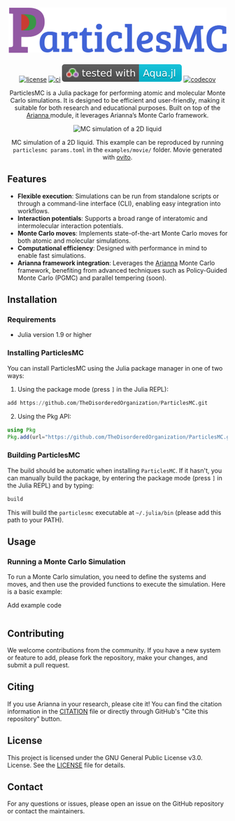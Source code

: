 <h1 align="center">
  <img src="particlesmc_logo.png" width="500"/>
</h1>

<div align="center">

  [![license](https://img.shields.io/badge/license-GPL%203.0-red.svg)](https://github.com/TheDisorderedOrganization/ParticlesMC/blob/main/LICENSE)
  [![ci](https://github.com/TheDisorderedOrganization/ParticlesMC/actions/workflows/ci.yml/badge.svg)](https://github.com/TheDisorderedOrganization/ParticlesMC/actions/workflows/ci.yml)
  [![Aqua QA](https://raw.githubusercontent.com/JuliaTesting/Aqua.jl/master/badge.svg)](https://github.com/JuliaTesting/Aqua.jl)
  [![codecov](https://codecov.io/gh/TheDisorderedOrganization/ParticlesMC/graph/badge.svg?token=URGL1HJOOI)](https://codecov.io/gh/TheDisorderedOrganization/ParticlesMC)

</div>

<p align="center">
ParticlesMC is a Julia package for performing atomic and molecular Monte Carlo simulations. It is designed to be efficient and user-friendly, making it suitable for both research and educational purposes. Built on top of the <a href="https://github.com/TheDisorderedOrganization/Arianna.jl"> Arianna </a> module, it leverages Arianna’s Monte Carlo framework.
</p>

<p align="center">
  <img src="https://github.com/TheDisorderedOrganization/ParticlesMC/blob/main/examples/movie/movie.gif" alt="MC simulation of a 2D liquid" width="400">
</p>

<p align="center">
  MC simulation of a 2D liquid. This example can be reproduced by running <code>particlesmc params.toml</code> in the <code>examples/movie/</code> folder. Movie generated with <a href="https://www.ovito.org/"> ovito</a>.
</p>

## Features

- **Flexible execution**: Simulations can be run from standalone scripts or through a command-line interface (CLI), enabling easy integration into workflows.
- **Interaction potentials**: Supports a broad range of interatomic and intermolecular interaction potentials.
- **Monte Carlo moves**: Implements state-of-the-art Monte Carlo moves for both atomic and molecular simulations.
- **Computational efficiency**: Designed with performance in mind to enable fast simulations.
- **Arianna framework integration**: Leverages the [Arianna](https://github.com/TheDisorderedOrganization/Arianna.jl) Monte Carlo framework, benefiting from advanced techniques such as Policy-Guided Monte Carlo (PGMC) and parallel tempering (soon).


## Installation

### Requirements
- Julia version 1.9 or higher

### Installing ParticlesMC
You can install ParticlesMC using the Julia package manager in one of two ways:

1. Using the package mode (press `]` in the Julia REPL):
```julia
add https://github.com/TheDisorderedOrganization/ParticlesMC.git
```

2. Using the Pkg API:
```julia
using Pkg
Pkg.add(url="https://github.com/TheDisorderedOrganization/ParticlesMC.git")
```

### Building ParticlesMC

The build should be automatic when installing `ParticlesMC`. If it hasn't, you can manually build the package, by entering the package mode (press `]` in the Julia REPL) and by typing:

```julia
build
```
This will build the `particlesmc` executable at `~/.julia/bin` (please add this path to your PATH).

## Usage

### Running a Monte Carlo Simulation

To run a Monte Carlo simulation, you need to define the systems and moves, and then use the provided functions to execute the simulation. Here is a basic example:

Add example code
```julia
```

## Contributing

We welcome contributions from the community. If you have a new system or feature to add, please fork the repository, make your changes, and submit a pull request.

## Citing

If you use Arianna in your research, please cite it! You can find the citation information in the [CITATION](https://github.com/TheDisorderedOrganization/ParticlesMC/blob/main/CITATION.bib) file or directly through GitHub's "Cite this repository" button.

## License

This project is licensed under the GNU General Public License v3.0.  License. See the [LICENSE](https://github.com/TheDisorderedOrganization/ParticlesMC/blob/main/LICENSE) file for details.

## Contact

For any questions or issues, please open an issue on the GitHub repository or contact the maintainers.

